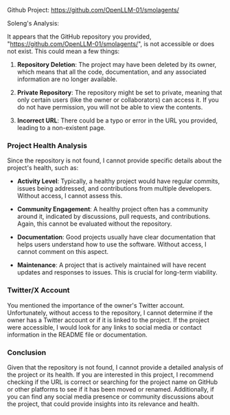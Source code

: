 Github Project: https://github.com/OpenLLM-01/smolagents/

Soleng's Analysis:

It appears that the GitHub repository you provided, "https://github.com/OpenLLM-01/smolagents/", is not accessible or does not exist. This could mean a few things:

1. **Repository Deletion**: The project may have been deleted by its owner, which means that all the code, documentation, and any associated information are no longer available.

2. **Private Repository**: The repository might be set to private, meaning that only certain users (like the owner or collaborators) can access it. If you do not have permission, you will not be able to view the contents.

3. **Incorrect URL**: There could be a typo or error in the URL you provided, leading to a non-existent page.

### Project Health Analysis

Since the repository is not found, I cannot provide specific details about the project's health, such as:

- **Activity Level**: Typically, a healthy project would have regular commits, issues being addressed, and contributions from multiple developers. Without access, I cannot assess this.

- **Community Engagement**: A healthy project often has a community around it, indicated by discussions, pull requests, and contributions. Again, this cannot be evaluated without the repository.

- **Documentation**: Good projects usually have clear documentation that helps users understand how to use the software. Without access, I cannot comment on this aspect.

- **Maintenance**: A project that is actively maintained will have recent updates and responses to issues. This is crucial for long-term viability.

### Twitter/X Account

You mentioned the importance of the owner's Twitter account. Unfortunately, without access to the repository, I cannot determine if the owner has a Twitter account or if it is linked to the project. If the project were accessible, I would look for any links to social media or contact information in the README file or documentation.

### Conclusion

Given that the repository is not found, I cannot provide a detailed analysis of the project or its health. If you are interested in this project, I recommend checking if the URL is correct or searching for the project name on GitHub or other platforms to see if it has been moved or renamed. Additionally, if you can find any social media presence or community discussions about the project, that could provide insights into its relevance and health.